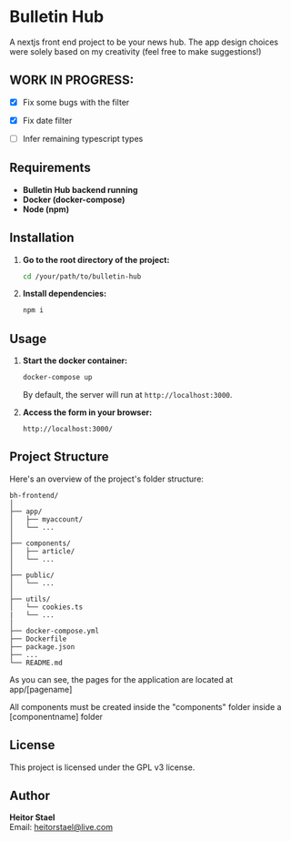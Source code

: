 # Bulletin Hub 

A nextjs front end project to be your news hub. The app design choices were solely based on my creativity (feel free to make suggestions!)

## WORK IN PROGRESS:
- [x] Fix some bugs with the filter
- [x] Fix date filter
- [ ] Infer remaining typescript types


## Requirements

- **Bulletin Hub backend running**
- **Docker (docker-compose)**
- **Node (npm)**

## Installation

1. **Go to the root directory of the project:**
   ```bash
   cd /your/path/to/bulletin-hub
   ```

2. **Install dependencies:**
   ```bash
   npm i
   ```

## Usage

1. **Start the docker container:**
   ```bash
   docker-compose up
   ```
   By default, the server will run at `http://localhost:3000`.

2. **Access the form in your browser:**
   ```
   http://localhost:3000/
   ```

## Project Structure

Here's an overview of the project's folder structure:

```plaintext
bh-frontend/
│
├── app/
│   ├── myaccount/
│   └── ...
│
├── components/
│   ├── article/
│   └── ...
│
├── public/
│   └── ...
│
├── utils/
│   └── cookies.ts
|   └── ...
│
├── docker-compose.yml
├── Dockerfile
├── package.json
├── ...
└── README.md
```

As you can see, the pages for the application are located at app/[pagename]

All components must be created inside the "components" folder inside a [componentname] folder

## License

This project is licensed under the GPL v3 license.

## Author

**Heitor Stael**  
Email: [heitorstael@live.com](mailto:heitorstael@live.com)